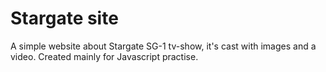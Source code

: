 # Stargate site
A simple website about Stargate SG-1 tv-show, it's cast with images and a video. Created mainly for Javascript practise.
